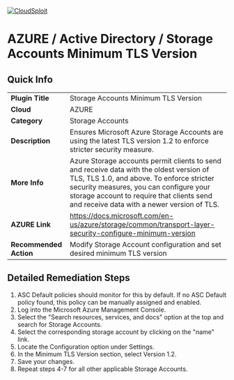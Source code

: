 [![CloudSploit](https://cloudsploit.com/img/logo-new-big-text-100.png "CloudSploit")](https://cloudsploit.com)

# AZURE / Active Directory / Storage Accounts Minimum TLS Version

## Quick Info

| | |
|-|-|
| **Plugin Title** | Storage Accounts Minimum TLS Version |
| **Cloud** | AZURE |
| **Category** | Storage Accounts |
| **Description** | Ensures Microsoft Azure Storage Accounts are using the latest TLS version 1.2 to enforce stricter security measure. |
| **More Info** | Azure Storage accounts permit clients to send and receive data with the oldest version of TLS, TLS 1.0, and above. To enforce stricter security measures, you can configure your storage account to require that clients send and receive data with a newer version of TLS. |
| **AZURE Link** | https://docs.microsoft.com/en-us/azure/storage/common/transport-layer-security-configure-minimum-version |
| **Recommended Action** | Modify Storage Account configuration and set desired minimum TLS version |

## Detailed Remediation Steps

1. ASC Default policies should monitor for this by default. If no ASC Default policy found, this policy can be manually assigned and enabled. 
2. Log into the Microsoft Azure Management Console.
3. Select the "Search resources, services, and docs" option at the top and search for Storage Accounts.
4. Select the corresponding storage account by clicking on the "name" link.
5. Locate the Configuration option under Settings.
6. In the Minimum TLS Version section, select Version 1.2.
7. Save your changes. 
8. Repeat steps 4-7 for all other applicable Storage Accounts.
